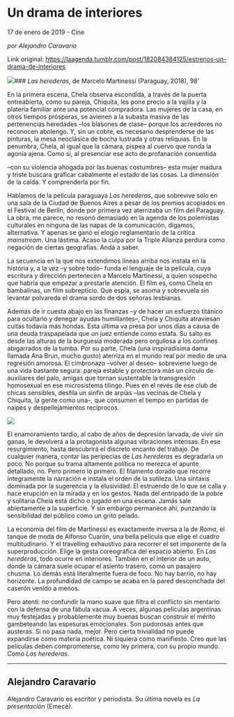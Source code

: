 # Un drama de interiores



17 de enero de 2019 - Cine

_por Alejandro Caravario_

Link original: https://laagenda.tumblr.com/post/182084384125/estrenos-un-drama-de-interiores

![](https://64.media.tumblr.com/daac25aa682b55427277732cd6d5a818/tumblr_plg3giagee1u3lb1ko5_r1_1280.jpg)### *Las herederas*, de Marcelo Martinessi (Paraguay, 2018), 98’

En la primera escena, Chela observa escondida, a través
de la puerta entreabierta, cómo su pareja, Chiquita, les pone precio a la
vajilla y la platería familiar ante una potencial compradora. Las mujeres de la
casa, en otros tiempos prósperas, se avienen a la subasta masiva de las
pertenencias heredades –los blasones de clase– porque los acreedores no
reconocen abolengo. Y, sin un cobre, es necesario desprenderse de las pinturas,
la mesa neoclásica de bocha lustrada y otras reliquias. En la penumbra, Chela,
al igual que la cámara, pispea al cuervo que ronda la agonía ajena. Como si, al
presenciar ese acto de profanación consentida 

–con su violencia ahogada por las
buenas costumbres– esta mujer madura y triste buscara graficar cabalmente el
estado de las cosas. La dimensión de la caída. Y comprenderla por fin.

Hablamos de la película paraguaya *Las herederas*, que sobrevive solo en una sala de la Ciudad de
Buenos Aires a pesar de los premios acopiados en el Festival de Berlín, donde
por primera vez aterrizaba un film del Paraguay. La obra, me parece, no resonó demasiado
en la agenda de los polemistas culturales en ninguna de las napas de la
comunicación, digamos, alternativa. Y apenas se ganó el elogio reglamentario de
la crítica *mainstream*. Una lástima. Acaso
la culpa por la Triple Alianza perdura como negación de ciertas geografías.
Andá a saber.

La secuencia en la que nos extendimos líneas arriba nos
instala en la historia y, a la vez –y sobre todo– funda el lenguaje de la
película, cuya escritura y dirección pertenecen a Marcelo Martinessi, a quien
sospecho que habría que empezar a prestarle atención. El film es, como Chela en
bambalinas, un film subrepticio. Que espía, se asoma y sobrevuela sin levantar
polvareda el drama sordo de dos señoras lesbianas. 

Además de ir cuesta abajo en las finanzas –y de hacer
un esfuerzo titánico para ocultarlo y denegar ayudas humillantes–, Chela y
Chiquita atraviesan cuitas todavía más hondas. Esta última va presa por unos
días a causa de una deuda traspapelada que un juez entiende como estafa. Su
salto es desde las alturas de la burguesía moderada pero orgullosa a los
confines abigarrados de la tumba. Por su parte, Chela (una inspiradísima dama
llamada Ana Brun, mucho gusto) aterriza en el mundo real por medio de una
regresión amorosa. El cimbronazo –volver al deseo– sobreviene luego de una vida bastante segura: pareja
estable y protectora más un círculo de auxiliares del palo, amigas que tornan
sustentable la transgresión homosexual en ese microsistema tilingo. Pues en el revés
de ese club de chicas sensibles, desfila un sinfín de arpías –las vecinas de
Chela y Chiquita, la gente como una–, que consumen el tiempo en partidas de
naipes y despellejamientos recíprocos. 

![](https://64.media.tumblr.com/788ceda583b39a8fcd88242c0890f8fa/tumblr_inline_plha1qWZOt1t6q87u_500.jpg)

El enamoramiento tardío, al cabo de años de depresión
larvada, de vivir sin ganas, le devolverá a la protagonista algunas vibraciones
intensas. En ese resurgimiento, hasta descubrirá el discreto encanto del
trabajo. De cualquier manera, contar las peripecias de *Las herederas* es degradarla un poco. No porque su trama altamente
política no merezca el apunte detallado, no. Pero primero lo primero. El
filamento dorado que recorre íntegramente la narración e instala el orden de la
sutileza. Una sintaxis dominada por la sugerencia y la elusividad. El estruendo de
lo que se calla y hace erupción en la mirada y en los gestos. Nada del
entripado de la pobre y solitaria Chela está dicho o jugado en una escena.
Jamás sale abiertamente a la superficie. Y sin embargo permanece ahí, punzando
la sensibilidad del público como un grito pelado. 

La economía del film de Martinessi es exactamente inversa
a la de *Roma*, el tanque de moda de
Alfonso Cuarón, una bella película que elige el cuadro multitudinario. Y el
travelling exhaustivo para recorrer el set imponente de la superproducción.
Elige la gesta coreográfica del espacio abierto. En *Las herederas*, todo ocurre en interiores. También en el interior de
un auto, donde la cámara suele ocupar el asiento trasero, como un pasajero
chusma. Lo demás está literalmente fuera de foco. No hay barrio, no hay
horizonte. La profundidad de campo se acaba en la pared desconchada del caserón
venido a menos. 

Pero atenti: no confundir la mano suave que filtra el
conflicto sin mentarlo con la defensa de una fábula vacua. A veces, algunas
películas argentinas muy festejadas y probablemente muy buenas buscan construir
el mérito gambeteando las espesuras emocionales. Son pudorosas antes que
austeras. Si no pasa nada, mejor. Pero cierta trivialidad no puede expandirse
como materia poética. Ni siquiera como manifiesto. Creo que las películas deben
comprometerse, como ley primera, con su propio mundo. Como *Las herederas*. 



---

Alejandro Caravario
-------------------

 Alejandro Caravario es escritor y periodista. Su última novela es *La presentación* (Emecé).

